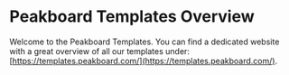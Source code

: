 # Peakboard Templates Overview
Welcome to the Peakboard Templates. You can find a dedicated website with a great overview of all our templates under:  [https://templates.peakboard.com/](https://templates.peakboard.com/).